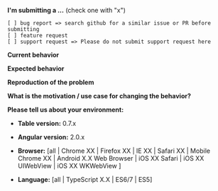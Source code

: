 <!-- IF YOU DO NOT FILL THIS OUT, WE WILL CLOSE YOUR ISSUE! -->

**I'm submitting a ...**  (check one with "x")
```
[ ] bug report => search github for a similar issue or PR before submitting
[ ] feature request
[ ] support request => Please do not submit support request here
```

**Current behavior**
<!-- Describe how the bug manifests. -->

**Expected behavior**
<!-- Describe what the behavior would be without the bug. -->

**Reproduction of the problem**
<!-- If the current behavior is a bug or you can illustrate your feature request better with an example, please provide the steps to reproduce and if possible a minimal demo of the problem via https://plnkr.co or similar (you can use this template as a starting point: http://plnkr.co/edit/vtAo2zzWFn8kFOGRH88r). -->

**What is the motivation / use case for changing the behavior?**
<!-- Describe the motivation or the concrete use case -->

**Please tell us about your environment:**
<!-- Operating system, IDE, package manager, HTTP server, ... -->

* **Table version:** 0.7.x
<!-- Check whether this is still an issue in the most recent table version -->

* **Angular version:** 2.0.x
<!-- Check whether this is still an issue in the most recent Angular version -->

* **Browser:** [all | Chrome XX | Firefox XX | IE XX | Safari XX | Mobile Chrome XX | Android X.X Web Browser | iOS XX Safari | iOS XX UIWebView | iOS XX WKWebView ]
<!-- All browsers where this could be reproduced -->

* **Language:** [all | TypeScript X.X | ES6/7 | ES5]
